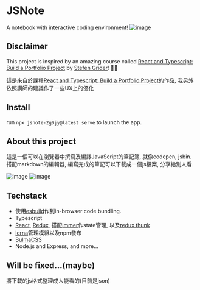 # JSNote

A notebook with interactive coding environment!
![image](https://user-images.githubusercontent.com/22570444/137446217-e34f4664-2085-42d1-a69a-a42219c31c4b.png)

## Disclaimer
This project is inspired by an amazing course called [React and Typescript: Build a Portfolio Project](https://www.udemy.com/course/react-and-typescript-build-a-portfolio-project/) by [Stefen Grider](https://www.udemy.com/user/sgslo/)! 🌈🌈

這是來自於課程[React and Typescript: Build a Portfolio Project](https://www.udemy.com/course/react-and-typescript-build-a-portfolio-project/)的作品, 我另外依照講師的建議作了一些UX上的優化

## Install

run `npx jsnote-2g0jy@latest serve` to launch the app.


## About this project

這是一個可以在瀏覽器中撰寫及編譯JavaScript的筆記簿, 就像codepen, jsbin. 搭配markdown的編輯器, 編寫完成的筆記可以下載成一個js檔案, 分享給別人看

![image](https://user-images.githubusercontent.com/22570444/137444139-3ace720c-879a-4d1d-8027-5a1e47513477.png)
![image](https://user-images.githubusercontent.com/22570444/137444330-9592070f-7d9a-4414-8c24-91ce8ea52026.png)


## Techstack

- 使用[esbuild](https://esbuild.github.io/)作到in-browser code bundling.
- Typescript
- [React](https://zh-hant.reactjs.org/), [Redux](https://redux.js.org/), 搭配[Immer](https://immerjs.github.io/immer/)作state管理, 以及[redux thunk](https://github.com/reduxjs/redux-thunk)
- [lerna](https://github.com/lerna/lerna)管理模組以及npm發布
- [BulmaCSS](https://bulma.io/)
- Node.js and Express, and more...

## Will be fixed...(maybe)

將下載的js格式整理成人能看的(目前是json)

